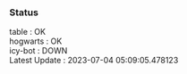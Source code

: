 ### Status


table : OK  
hogwarts : OK  
icy-bot : DOWN  
Latest Update : 2023-07-04 05:09:05.478123
